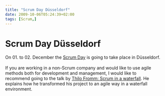 ```yaml
---
title: "Scrum Day Düsseldorf"
date: 2009-10-06T05:24:39+02:00
tags: [Scrum,]
---
```


# Scrum Day Düsseldorf


On 01. to 02. December the <a href="http://www.scrum-day.de/speaker/index.html">Scrum Day</a> is going to take place in 
Düsseldorf.<br><br>If you are working in a non-Scrum company and would like to use agile methods both for development 
and management, I would like to recommend going to the talk by <a 
href="http://www.scrum-day.de/speaker/7082429c980e45404.html">Thilo Fromm: Scrum in a waterfall</a>. He explains how he 
transformed his project to an agile way in a waterfall environment.
